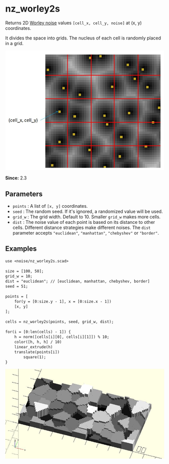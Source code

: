 # nz_worley2s

Returns 2D [Worley noise](https://en.wikipedia.org/wiki/Worley_noise) values `[cell_x, cell_y, noise]` at (x, y) coordinates. 

It divides the space into grids. The nucleus of each cell is randomly placed in a grid. 

![nz_worley2s](images/lib3x-nz_worley2s-1.JPG)

**Since:** 2.3

## Parameters

- `points` :  A list of `[x, y]` coordinates.
- `seed` :  The random seed. If it's ignored, a randomized value will be used.
- `grid_w` : The grid width. Default to 10. Smaller `grid_w` makes more cells.
- `dist` : The noise value of each point is based on its distance to other cells. Different distance strategies make different noises. The `dist` parameter accepts `"euclidean"`, `"manhattan"`, `"chebyshev"` or `"border"`.

## Examples

    use <noise/nz_worley2s.scad>

    size = [100, 50];
    grid_w = 10;
    dist = "euclidean"; // [euclidean, manhattan, chebyshev, border] 
    seed = 51;

    points = [
        for(y = [0:size.y - 1], x = [0:size.x - 1]) 
        [x, y]
    ];

    cells = nz_worley2s(points, seed, grid_w, dist);

    for(i = [0:len(cells) - 1]) {
        h = norm([cells[i][0], cells[i][1]]) % 10;
        color([h, h, h] / 10)
        linear_extrude(h)
        translate(points[i])
            square(1);
    }

![nz_worley2s](images/lib3x-nz_worley2s-2.JPG)